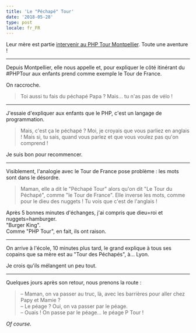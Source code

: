 ```yaml
---
title: 'Le "Péchapé" Tour'
date: '2018-05-28'
type: post
locale: fr_FR
---
```


Leur mère est partie [intervenir au PHP Tour Montpellier](https://www.youtube.com/watch?v=60HN3BHeNtc). Toute une aventure !

<!-- more -->

***

Depuis Montpellier, elle nous appelle et, pour expliquer le côté itinérant du #PHPTour aux enfants prend comme exemple le Tour de France.

On raccroche.

> Toi aussi tu fais du péchapé Papa ? Mais… tu n'as pas de vélo !

***

J'essaie d'expliquer aux enfants que le PHP, c'est un langage de programmation.

> Mais, c'est ça le péchapé ? Moi, je croyais que vous parliez en anglais ! Mais si, tu sais, quand vous parlez et que vous voulez pas qu'on comprend !

Je suis bon pour recommencer.

***

Visiblement, l'analogie avec le Tour de France pose problème : les mots sont dans le désordre.

> Maman, elle a dit le "Péchapé Tour" alors qu'on dit "Le Tour du Péchapé", comme "le Tour de France". Elle inverse les mots, comme pour le dieu des nuggets ! Tu vois que c'est de l'anglais !

Après 5 bonnes minutes d'échanges, j'ai compris que dieu=roi et nuggets=hamburger.  
"Burger King".  
Comme "PHP Tour", en fait, ils ont raison.

***

On arrive à l'école, 10 minutes plus tard, le grand explique à tous ses copains que sa mère est au "Tour des Péchapés", à… Lyon.

Je crois qu'ils mélangent un peu tout.

***

Quelques jours après son retour, nous prenons la route :

> – Maman, on va passer au truc, là, avec les barrières pour aller chez Papy et Mamie ?  
> – Le péage ? Oui, on va passer par le péage.  
> – Ouais ! On passe par le péage… le péage P Tour !

_Of course._
